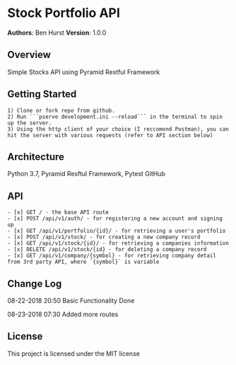 # Stock Portfolio API
 **Authors**: Ben Hurst
 **Version**: 1.0.0
 ## Overview
 Simple Stocks API using Pyramid Restful Framework
 ## Getting Started
    1) Clone or fork repo from github.
    2) Run ```pserve development.ini --reload``` in the terminal to spin up the server.
    3) Using the http client of your choice (I reccomend Postman), you can hit the server with various requests (refer to API section below)

 ## Architecture
Python 3.7, Pyramid Resftul Framework, Pytest
GitHub
 ## API

    - [x] GET / - the base API route
    - [x] POST /api/v1/auth/ - for registering a new account and signing up
    - [x] GET /api/v1/portfolio/{id}/ - for retrieving a user's portfolio
    - [x] POST /api/v1/stock/ - for creating a new company record
    - [x] GET /api/v1/stock/{id}/ - for retrieving a companies information
    - [x] DELETE /api/v1/stock/{id} - for deleting a company record
    - [x] GET /api/v1/company/{symbol} - for retrieving company detail from 3rd party API, where `{symbol}` is variable

 ## Change Log
 08-22-2018 20:50 Basic Functionality Done

 08-23-2018 07:30 Added more routes
 ## License
This project is licensed under the MIT license
